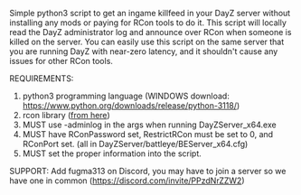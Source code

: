 Simple python3 script to get an ingame killfeed in your DayZ server without installing any mods or paying for RCon tools to do it.  This script will locally read the DayZ administrator log and announce over RCon when someone is killed on the server.
You can easily use this script on the same server that you are running DayZ with near-zero latency, and it shouldn't cause any issues for other RCon tools.

REQUIREMENTS:
1. python3 programming language (WINDOWS download: https://www.python.org/downloads/release/python-3118/)
2. rcon library ([from here](https://github.com/conqp/rcon))
3. MUST use -adminlog in the args when running DayZServer_x64.exe
4. MUST have RConPassword set, RestrictRCon must be set to 0, and RConPort set. (all in DayZServer/battleye/BEServer_x64.cfg)
5. MUST set the proper information into the script.

SUPPORT:
Add fugma313 on Discord, you may have to join a server so we have one in common (https://discord.com/invite/PPzdNrZZW2)
